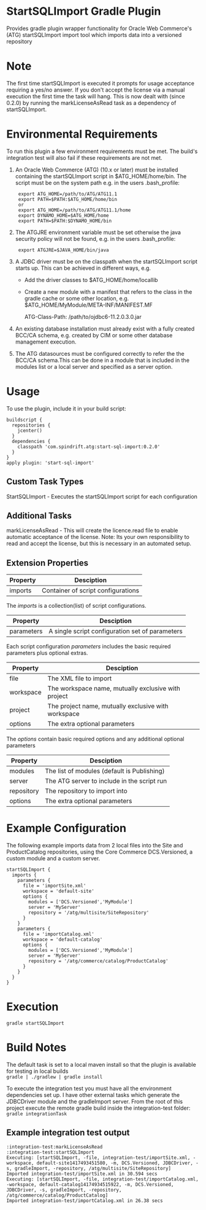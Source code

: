 StartSQLImport Gradle Plugin
============================
Provides gradle plugin wrapper functionality for Oracle Web Commerce's (ATG) startSQLImport import tool which imports data into a versioned repository

Note
====
The first time startSQLImport is executed it prompts for usage acceptance requiring a yes/no answer.
If you don't accept the license via a manual execution the first time the task will hang.
This is now dealt with (since 0.2.0) by running the markLicenseAsRead task as a dependency of startSQLImport.

Environmental Requirements
==========================
To run this plugin a few environment requirements must be met. The build's integration test will also fail if these requirements are not met.

1. An Oracle Web Commerce (ATG) (10.x or later) must be installed containing the startSQLImport script in $ATG_HOME/home/bin.
	 The script must be on the system path e.g. in the users .bash_profile: 

		export ATG_HOME=/path/to/ATG/ATG11.1
		export PATH=$PATH:$ATG_HOME/home/bin
		or
		export ATG_HOME=/path/to/ATG/ATG11.1/home
		export DYNAMO_HOME=$ATG_HOME/home
		export PATH=$PATH:$DYNAMO_HOME/bin

2. The ATGJRE environment variable must be set otherwise the java security policy will not be found, e.g. in the users .bash_profile: 

		export ATGJRE=$JAVA_HOME/bin/java

3. A JDBC driver must be on the classpath when the startSQLImport script starts up. This can be achieved in different ways, e.g.
	 - Add the driver classes to $ATG_HOME/home/locallib
	 - Create a new module with a manifest that refers to the class in the gradle cache or some other location, e.g. $ATG_HOME/MyModule/META-INF/MANIFEST.MF
		
		ATG-Class-Path: /path/to/ojdbc6-11.2.0.3.0.jar

4. An existing database installation must already exist with a fully created BCC/CA schema, e.g. created by CIM or some other database management execution.

5. The ATG datasources must be configured correctly to refer the the BCC/CA schema.This can be done in a module that is included in the modules list or a local server and specified as a server option.

Usage
=====
To use the plugin, include it in your build script:


    buildscript {
      repositories {
        jcenter()
      }
      dependencies {
        classpath 'com.spindrift.atg:start-sql-import:0.2.0'
      }
    }
    apply plugin: 'start-sql-import'


Custom Task Types
-----------------

StartSQLImport - Executes the startSQLImport script for each configuration

Additional Tasks
----------------
markLicenseAsRead - This will create the licence.read file to enable automatic acceptance of the license. 
Note: Its your own responsibility to read and accept the license, but this is necessary in an automated setup.

Extension Properties
--------------------

<table>
  <thead>
    <tr>
      <th>Property</th><th>Desciption</th>
    </tr>
  </thead>
  <tbody>
    <tr>
      <td>imports</td><td>Container of script configurations</td>
    </tr>
  </tbody>
</table>

The *imports* is a collection(list) of script configurations.

<table>
  <thead>
    <tr>
      <th>Property</th><th>Desciption</th>
    </tr>
  </thead>
  <tbody>
    <tr>
      <td>parameters</td><td>A single script configuration set of parameters</td>
    </tr>
  </tbody>
</table>

Each script configuration *parameters* includes the basic required parameters plus optional extras.

<table>
  <thead>
    <tr>
      <th>Property</th><th>Desciption</th>
    </tr>
  </thead>
  <tbody>
    <tr><td>file</td><td>The XML file to import</td></tr>
    <tr><td>workspace</td><td>The workspace name, mutually exclusive with project</td></tr>
    <tr><td>project</td><td>The project name, mutually exclusive with workspace</td></tr>
    <tr><td>options</td><td>The extra optional parameters</td></tr>
  </tbody>
</table>

The *options* contain basic required options and any additional optional parameters

<table>
  <thead>
    <tr>
      <th>Property</th><th>Desciption</th>
    </tr>
  </thead>
  <tbody>
    <tr><td>modules</td><td>The list of modules (default is Publishing)</td></tr>
    <tr><td>server</td><td>The ATG server to include in the script run</td></tr>
    <tr><td>repository</td><td>The repository to import into</td></tr>
    <tr><td>options</td><td>The extra optional parameters</td></tr>
  </tbody>
</table>

Example Configuration
=====================

The following example imports data from 2 local files into the Site and ProductCatalog repositories, using the Core Commerce DCS.Versioned, a custom module and a custom server.


    startSQLImport {
      imports {
        parameters {
          file = 'importSite.xml'
          workspace = 'default-site'
          options {
            modules = ['DCS.Versioned','MyModule']
            server = 'MyServer'
            repository = '/atg/multisite/SiteRepository'
          }
        }
        parameters {
          file = 'importCatalog.xml'
          workspace = 'default-catalog'
          options {
            modules = ['DCS.Versioned','MyModule']
            server = 'MyServer'
            repository = '/atg/commerce/catalog/ProductCatalog'
          }
        }
      }
    }

Execution
=========

    gradle startSQLImport
    
Build Notes
===========
The default task is set to a local maven install so that the plugin is available for testing in local builds  
``gradle | ./gradlew | gradle install``

To execute the integration test you must have all the environment dependencies set up. I have other external tasks 
which generate the JDBCDriver module and the gradleImport server.
From the root of this project execute the remote gradle build inside the integration-test folder:  
``gradle integrationTask``

Example integration test output
-------------------------------

    :integration-test:markLicenseAsRead
    :integration-test:startSQLImport
    Executing: [startSQLImport, -file, integration-test/importSite.xml, -workspace, default-site1417493451580, -m, DCS.Versioned, JDBCDriver, -s, gradleImport, -repository, /atg/multisite/SiteRepository]
    Imported integration-test/importSite.xml in 30.594 secs
    Executing: [startSQLImport, -file, integration-test/importCatalog.xml, -workspace, default-catalog14174934515922, -m, DCS.Versioned, JDBCDriver, -s, gradleImport, -repository, /atg/commerce/catalog/ProductCatalog]
    Imported integration-test/importCatalog.xml in 26.38 secs
    
    








